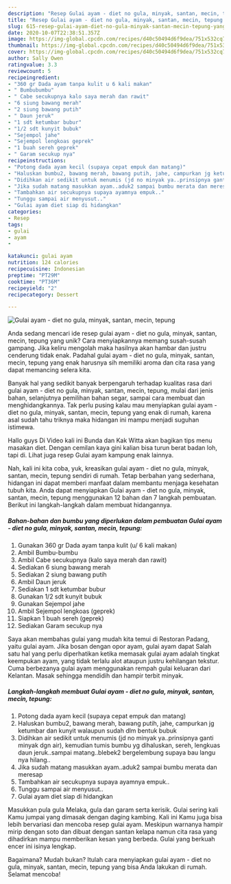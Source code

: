 ```yaml
---
description: "Resep Gulai ayam - diet no gula, minyak, santan, mecin, tepung yang Enak Banget"
title: "Resep Gulai ayam - diet no gula, minyak, santan, mecin, tepung yang Enak Banget"
slug: 615-resep-gulai-ayam-diet-no-gula-minyak-santan-mecin-tepung-yang-enak-banget
date: 2020-10-07T22:38:51.357Z
image: https://img-global.cpcdn.com/recipes/d40c50494d6f9dea/751x532cq70/gulai-ayam-diet-no-gula-minyak-santan-mecin-tepung-foto-resep-utama.jpg
thumbnail: https://img-global.cpcdn.com/recipes/d40c50494d6f9dea/751x532cq70/gulai-ayam-diet-no-gula-minyak-santan-mecin-tepung-foto-resep-utama.jpg
cover: https://img-global.cpcdn.com/recipes/d40c50494d6f9dea/751x532cq70/gulai-ayam-diet-no-gula-minyak-santan-mecin-tepung-foto-resep-utama.jpg
author: Sally Owen
ratingvalue: 3.3
reviewcount: 5
recipeingredient:
- "360 gr Dada ayam tanpa kulit u 6 kali makan"
- " Bumbubumbu"
- " Cabe secukupnya kalo saya merah dan rawit"
- "6 siung bawang merah"
- "2 siung bawang putih"
- " Daun jeruk"
- "1 sdt ketumbar bubur"
- "1/2 sdt kunyit bubuk"
- "Sejempol jahe"
- "Sejempol lengkoas geprek"
- "1 buah sereh geprek"
- " Garam secukup nya"
recipeinstructions:
- "Potong dada ayam kecil (supaya cepat empuk dan matang)"
- "Haluskan bumbu2, bawang merah, bawang putih, jahe, campurkan jg ketumbar dan kunyit walaupun sudah dlm bentuk bubuk"
- "Didihkan air sedikit untuk menumis (jd no minyak ya..prinsipnya ganti minyak dgn air), kemudian tumis bumbu yg dihaluskan, sereh, lengkuas daun jeruk..sampai matang..blebek2 bergelembung supaya bau langu nya hilang.."
- "Jika sudah matang masukkan ayam..aduk2 sampai bumbu merata dan meresap"
- "Tambahkan air secukupnya supaya ayamnya empuk.."
- "Tunggu sampai air menyusut.."
- "Gulai ayam diet siap di hidangkan"
categories:
- Resep
tags:
- gulai
- ayam
- 

katakunci: gulai ayam  
nutrition: 124 calories
recipecuisine: Indonesian
preptime: "PT29M"
cooktime: "PT36M"
recipeyield: "2"
recipecategory: Dessert

---
```



![Gulai ayam - diet no gula, minyak, santan, mecin, tepung](https://img-global.cpcdn.com/recipes/d40c50494d6f9dea/751x532cq70/gulai-ayam-diet-no-gula-minyak-santan-mecin-tepung-foto-resep-utama.jpg)

Anda sedang mencari ide resep gulai ayam - diet no gula, minyak, santan, mecin, tepung yang unik? Cara menyiapkannya memang susah-susah gampang. Jika keliru mengolah maka hasilnya akan hambar dan justru cenderung tidak enak. Padahal gulai ayam - diet no gula, minyak, santan, mecin, tepung yang enak harusnya sih memiliki aroma dan cita rasa yang dapat memancing selera kita.

Banyak hal yang sedikit banyak berpengaruh terhadap kualitas rasa dari gulai ayam - diet no gula, minyak, santan, mecin, tepung, mulai dari jenis bahan, selanjutnya pemilihan bahan segar, sampai cara membuat dan menghidangkannya. Tak perlu pusing kalau mau menyiapkan gulai ayam - diet no gula, minyak, santan, mecin, tepung yang enak di rumah, karena asal sudah tahu triknya maka hidangan ini mampu menjadi suguhan istimewa.

Hallo guys Di Video kali ini Bunda dan Kak Witta akan bagikan tips menu masakan diet. Dengan cemilan kaya gini kalian bisa turun berat badan loh, tapi di. Lihat juga resep Gulai ayam kampung enak lainnya.


Nah, kali ini kita coba, yuk, kreasikan gulai ayam - diet no gula, minyak, santan, mecin, tepung sendiri di rumah. Tetap berbahan yang sederhana, hidangan ini dapat memberi manfaat dalam membantu menjaga kesehatan tubuh kita. Anda dapat menyiapkan Gulai ayam - diet no gula, minyak, santan, mecin, tepung menggunakan 12 bahan dan 7 langkah pembuatan. Berikut ini langkah-langkah dalam membuat hidangannya.

<!--inarticleads1-->

##### Bahan-bahan dan bumbu yang diperlukan dalam pembuatan Gulai ayam - diet no gula, minyak, santan, mecin, tepung:

1. Gunakan 360 gr Dada ayam tanpa kulit (u/ 6 kali makan)
1. Ambil  Bumbu-bumbu
1. Ambil  Cabe secukupnya (kalo saya merah dan rawit)
1. Sediakan 6 siung bawang merah
1. Sediakan 2 siung bawang putih
1. Ambil  Daun jeruk
1. Sediakan 1 sdt ketumbar bubur
1. Gunakan 1/2 sdt kunyit bubuk
1. Gunakan Sejempol jahe
1. Ambil Sejempol lengkoas (geprek)
1. Siapkan 1 buah sereh (geprek)
1. Sediakan  Garam secukup nya


Saya akan membahas gulai yang mudah kita temui di Restoran Padang, yaitu gulai ayam. Jika bosan dengan opor ayam, gulai ayam dapat Salah satu hal yang perlu diperhatikan ketika memasak gulai ayam adalah tingkat keempukan ayam, yang tidak terlalu alot ataupun justru kehilangan tekstur. Cuma berbezanya gulai ayam menggunakan rempah gulai keluaran dari Kelantan. Masak sehingga mendidih dan hampir terbit minyak. 

<!--inarticleads2-->

##### Langkah-langkah membuat Gulai ayam - diet no gula, minyak, santan, mecin, tepung:

1. Potong dada ayam kecil (supaya cepat empuk dan matang)
1. Haluskan bumbu2, bawang merah, bawang putih, jahe, campurkan jg ketumbar dan kunyit walaupun sudah dlm bentuk bubuk
1. Didihkan air sedikit untuk menumis (jd no minyak ya..prinsipnya ganti minyak dgn air), kemudian tumis bumbu yg dihaluskan, sereh, lengkuas daun jeruk..sampai matang..blebek2 bergelembung supaya bau langu nya hilang..
1. Jika sudah matang masukkan ayam..aduk2 sampai bumbu merata dan meresap
1. Tambahkan air secukupnya supaya ayamnya empuk..
1. Tunggu sampai air menyusut..
1. Gulai ayam diet siap di hidangkan


Masukkan pula gula Melaka, gula dan garam serta kerisik. Gulai sering kali Kamu jumpai yang dimasak dengan daging kambing. Kali ini Kamu juga bisa lebih bervariasi dan mencoba resep gulai ayam. Meskipun warnanya hampir mirip dengan soto dan dibuat dengan santan kelapa namun cita rasa yang dihadirkan mampu memberikan kesan yang berbeda. Gulai yang berkuah encer ini isinya lengkap. 

Bagaimana? Mudah bukan? Itulah cara menyiapkan gulai ayam - diet no gula, minyak, santan, mecin, tepung yang bisa Anda lakukan di rumah. Selamat mencoba!
